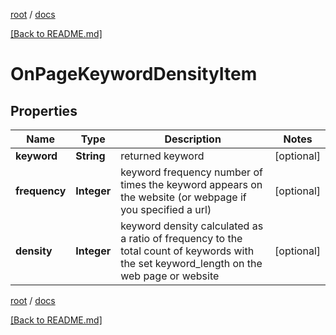 [root](./../ "root") / [docs](./ "docs")

[[Back to README.md]](./../README.md "[Back to README.md]")

# OnPageKeywordDensityItem

## Properties

| Name | Type | Description | Notes |
|------------ | ------------- | ------------- | -------------|
|**keyword** | **String** | returned keyword |  [optional] |
|**frequency** | **Integer** | keyword frequency number of times the keyword appears on the website (or webpage if you specified a url) |  [optional] |
|**density** | **Integer** | keyword density calculated as a ratio of frequency to the total count of keywords with the set keyword_length on the web page or website |  [optional] |

[root](./../ "root") / [docs](./ "docs")

[[Back to README.md]](./../README.md "[Back to README.md]")